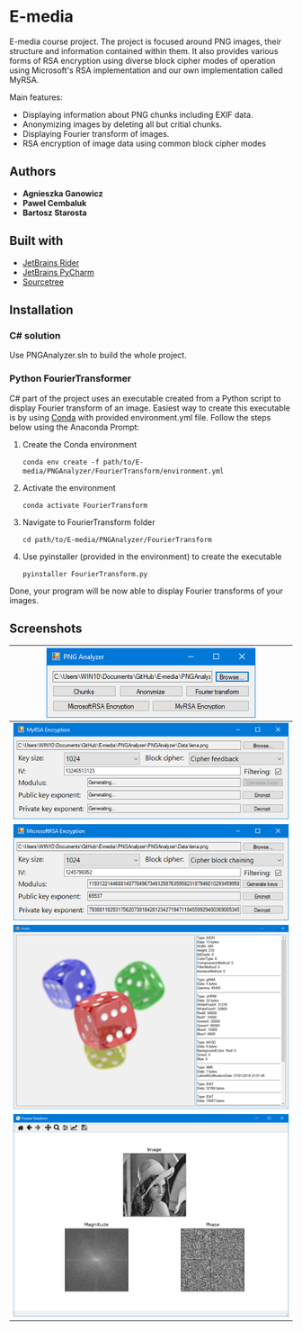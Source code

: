 # E-media
E-media course project. The project is focused around PNG images, their structure and
information contained within them. It also provides various forms of RSA encryption
using diverse block cipher modes of operation using Microsoft's RSA implementation
and our own implementation called MyRSA.

Main features:
* Displaying information about PNG chunks including EXIF data.
* Anonymizing images by deleting all but critial chunks.
* Displaying Fourier transform of images.
* RSA encryption of image data using common block cipher modes

## Authors

* **Agnieszka Ganowicz**
* **Pawel Cembaluk**
* **Bartosz Starosta**

## Built with
* [JetBrains Rider](https://www.jetbrains.com/rider/)
* [JetBrains PyCharm](https://www.jetbrains.com/pycharm/)
* [Sourcetree](https://www.sourcetreeapp.com/)

## Installation

### C# solution
Use PNGAnalyzer.sln to build the whole project.

### Python FourierTransformer
C# part of the project uses an executable created from a Python script to display Fourier 
transform of an image. Easiest way to create this executable is by using 
[Conda](https://docs.conda.io/en/latest/) with provided environment.yml file. Follow
the steps below using the Anaconda Prompt:

1. Create the Conda environment

   ```
   conda env create -f path/to/E-media/PNGAnalyzer/FourierTransform/environment.yml
   ```
   
2. Activate the environment

   ```
   conda activate FourierTransform
   ```

3. Navigate to FourierTransform folder

   ```
   cd path/to/E-media/PNGAnalyzer/FourierTransform
   ```

4. Use pyinstaller (provided in the environment) to create the executable

   ```
   pyinstaller FourierTransform.py
   ```

Done, your program will be now able to display Fourier transforms of your images.

## Screenshots

| <img src="Screenshots/MainWindow.png"> |
|:-------------------------------------------------:|
| <img src="Screenshots/MyRSA.png"> |
| <img src="Screenshots/MicrosoftRSA.png"> |
| <img src="Screenshots/ChunkInfo.png"> |
| <img src="Screenshots/FourierTransform.png"> |
